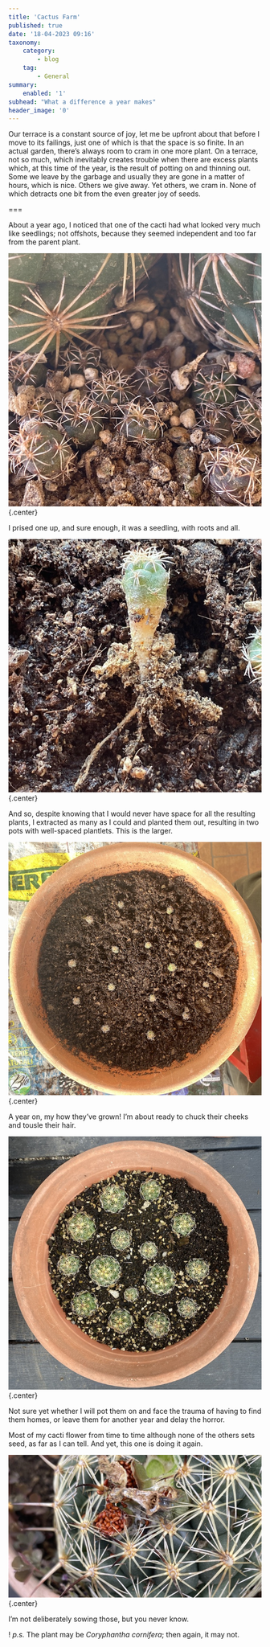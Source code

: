 ```yaml
---
title: 'Cactus Farm'
published: true
date: '18-04-2023 09:16'
taxonomy:
    category:
        - blog
    tag:
        - General
summary:
    enabled: '1'
subhead: "What a difference a year makes"
header_image: '0'
---
```


Our terrace is a constant source of joy, let me be upfront about that before I move to its failings, just one of which is that the space is so finite. In an actual garden, there’s always room to cram in one more plant. On a terrace, not so much, which inevitably creates trouble when there are excess plants which, at this time of the year, is the result of potting on and thinning out. Some we leave by the garbage and usually they are gone in a matter of hours, which is nice. Others we give away. Yet others, we cram in. None of which detracts one bit from the even greater joy of seeds.

===

About a year ago, I noticed that one of the cacti had what looked very much like seedlings; not offshots, because they seemed independent and too far from the parent plant.

![Tiny cacti clustered around the base of a larger plant](seedlings.jpeg){.center}

I prised one up, and sure enough, it was a seedling, with roots and all.

![Single seedling removed from soil with a little threadlike root](seedling.jpeg){.center}

And so, despite knowing that I would never have space for all the resulting plants, I extracted as many as I could and planted them out, resulting in two pots with well-spaced plantlets. This is the larger.

![15 plantlets seen from above](babies.jpeg){.center}

A year on, my how they’ve grown! I’m about ready to chuck their cheeks and tousle their hair.

![The same 15 plantlets a year later](today.jpeg){.center}

Not sure yet whether I will pot them on and face the trauma of having to find them homes, or leave them for another year and delay the horror.

Most of my cacti flower from time to time although none of the others sets seed, as far as I can tell. And yet, this one is doing it again.

![Seeds in an open fruit still attached to the parent plant](seeds.jpeg){.center}

I’m not deliberately sowing those, but you never know.

! *p.s.* The plant may be *Coryphantha cornifera*; then again, it may not.
